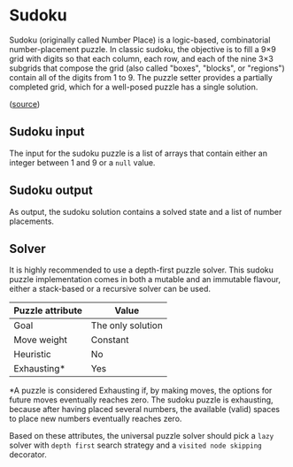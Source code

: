# Sudoku

Sudoku (originally called Number Place) is a logic-based, combinatorial 
number-placement puzzle. 
In classic sudoku, the objective is to fill a 9×9 grid with digits so that each 
column, each row, and each of the nine 3×3 subgrids that compose the grid (also 
called "boxes", "blocks", or "regions") contain all of the digits from 1 to 9. 
The puzzle setter provides a partially completed grid, which for a well-posed 
puzzle has a single solution.

([source](https://en.wikipedia.org/wiki/Sudoku))

## Sudoku input

The input for the sudoku puzzle is a list of arrays that contain either an 
integer between 1 and 9 or a `null` value.

## Sudoku output

As output, the sudoku solution contains a solved state and a list of number 
placements.

## Solver

It is highly recommended to use a depth-first puzzle solver. 
This sudoku puzzle implementation comes in both a mutable and an immutable 
flavour, either a stack-based or a recursive solver can be used.

| Puzzle attribute  | Value             |
|-------------------|-------------------|
| Goal              | The only solution |
| Move weight       | Constant          |
| Heuristic         | No                |
| Exhausting*       | Yes               |

*A puzzle is considered Exhausting if, by making moves, the options for future 
moves eventually reaches zero. The sudoku puzzle is exhausting, because after 
having placed several numbers, the available (valid) spaces to place new numbers 
eventually reaches zero.

Based on these attributes, the universal puzzle solver should pick a `lazy` 
solver with `depth first` search strategy and a `visited node skipping` 
decorator.
